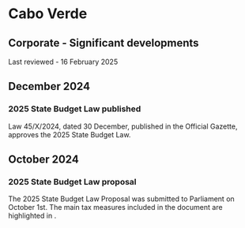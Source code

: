 # Cabo Verde
## Corporate - Significant developments
Last reviewed - 16 February 2025
## December 2024
### 2025 State Budget Law published
Law 45/X/2024, dated 30 December, published in the Official Gazette, approves the 2025 State Budget Law.
## October 2024
### 2025 State Budget Law proposal
The 2025 State Budget Law Proposal was submitted to Parliament on October 1st. The main tax measures included in the document are highlighted in .
